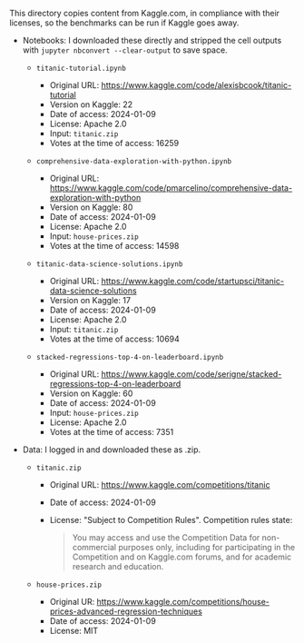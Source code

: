 This directory copies content from Kaggle.com, in compliance with their licenses, so the benchmarks can be run if Kaggle goes away.

- Notebooks: I downloaded these directly and stripped the cell outputs with `jupyter nbconvert --clear-output` to save space.

  - `titanic-tutorial.ipynb`
    - Original URL: https://www.kaggle.com/code/alexisbcook/titanic-tutorial
    - Version on Kaggle: 22
    - Date of access: 2024-01-09
    - License: Apache 2.0
    - Input: `titanic.zip`
    - Votes at the time of access: 16259

  - `comprehensive-data-exploration-with-python.ipynb`
    - Original URL: https://www.kaggle.com/code/pmarcelino/comprehensive-data-exploration-with-python
    - Version on Kaggle: 80
    - Date of access: 2024-01-09
    - License: Apache 2.0
    - Input: `house-prices.zip`
    - Votes at the time of access: 14598

  - `titanic-data-science-solutions.ipynb`
    - Original URL: https://www.kaggle.com/code/startupsci/titanic-data-science-solutions
    - Version on Kaggle: 17
    - Date of access: 2024-01-09
    - License: Apache 2.0
    - Input: `titanic.zip`
    - Votes at the time of access: 10694
    
  - `stacked-regressions-top-4-on-leaderboard.ipynb`
    - Original URL: https://www.kaggle.com/code/serigne/stacked-regressions-top-4-on-leaderboard
    - Version on Kaggle: 60
    - Date of access: 2024-01-09
    - Input: `house-prices.zip`
    - License: Apache 2.0
    - Votes at the time of access: 7351

- Data: I logged in and downloaded these as .zip.

  - `titanic.zip`
    - Original URL: https://www.kaggle.com/competitions/titanic
    - Date of access: 2024-01-09
    - License: "Subject to Competition Rules". Competition rules state:
    
      > You may access and use the Competition Data for non-commercial purposes only, including for participating in the Competition and on Kaggle.com forums, and for academic research and education.

  - `house-prices.zip`
    - Original UR: https://www.kaggle.com/competitions/house-prices-advanced-regression-techniques
    - Date of access: 2024-01-09
    - License: MIT

